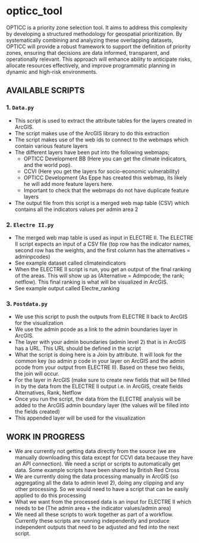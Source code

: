 # opticc_tool

OPTICC is a priority zone selection tool. It aims to address this complexity by developing a structured methodology for geospatial prioritization. By systematically combining and analyzing these overlapping datasets, OPTICC will provide a robust framework to support the definition of priority zones, ensuring that decisions are data informed, transparent, and operationally relevant. This approach will enhance ability to anticipate risks, allocate resources effectively, and improve programmatic planning in dynamic and high-risk environments.

## AVAILABLE SCRIPTS 
### 1. `Data.py`

- This script is used to extract the attribute tables for the layers created in ArcGIS. 
- The script makes use of the ArcGIS library to do this extraction
- The script makes use of the web ids to connect to the webmaps which contain various feature layers
- The different layers have been put into the following webmaps;
    - OPTICC Development BB (Here you can get the climate indicators, and the world pop). 
    - CCVI (Here you get the layers for socio-economic vulnerability)
    - OPTICC Development (As Eppe has created this webmap, its likely he will add more feature layers here.
    - Important to check that the webmaps do not have duplicate feature layers
- The output file from this script is a merged web map table (CSV) which contains all the indicators values per admin area 2
### 2. `Electre II.py`
- The merged web map table is used as input in ELECTRE II. The ELECTRE II script expects an input of a CSV file (top row has the indicator names, second row has the weights, and the first column has the alternatives = adminpcodes)
- See example dataset called climateindicators
- When the ELECTRE II script is run, you get an output of the final ranking of the areas. This will show up as (Alternative = Admpcode; the rank; netflow). This final ranking is what will be visualized in ArcGIS. 
- See example output called Electre_ranking
### 3. `Postdata.py`
- We use this script to push the outputs from ELECTRE II back to ArcGIS for the visualization
- We use the admin pcode as a link to the admin boundaries layer in ArcGIS. 
- The layer with your admin boundaries (admin level 2) that is in ArcGIS has a URL. This URL should be defined in the script
- What the script is doing here is a Join by attribute. It will look for the common key (so admin p code in your layer on ArcGIS and the admin pcode from your output from ELECTRE II). Based on these two fields, the join will occur. 
- For the layer in ArcGIS (make sure to create new fields that will be filled in by the data from the ELECTRE II output i.e. in ArcGIS, create fields Alternatives, Rank, Netflow
- Once you run the script, the data from the ELECTRE analysis will be added to the ArcGIS admin boundary layer (the values will be filled into the fields created)
- This appended layer will be used for the visualization 

## WORK IN PROGRESS
- We are currently not getting data directly from the source (we are manually downloading this data except for CCVI data because they have an API connection). We need a script or scripts to automatically get data. Some example scripts have been shared by British Red Cross
- We are currently doing the data processing manually in ArcGIS (so aggregating all the data to admin level 2), doing any clipping and any other processing. So we would need to have a script that can be easily applied to do this processing
- What we want from the processed data is an input for ELECTRE II which needs to be (The admin area + the indicator values/admin area)
- We need all these scripts to work together as part of a workflow. Currently these scripts are running independently and produce independent outputs that need to be adjusted and fed into the next script.
